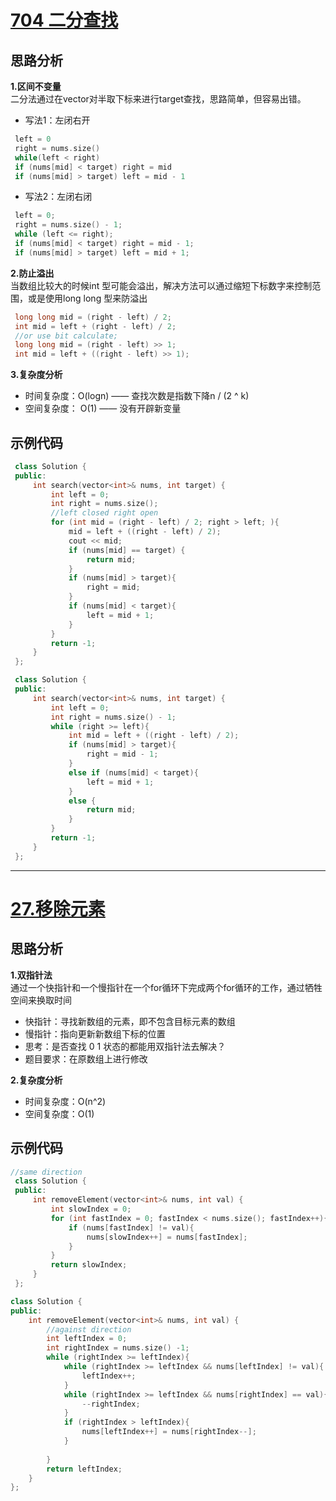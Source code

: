 # [704 二分查找](https://leetcode.cn/problems/binary-search/submissions/)
## 思路分析
**1.区间不变量**<br>
二分法通过在vector对半取下标来进行target查找，思路简单，但容易出错。<br>
- 写法1：左闭右开
 ``` C++
  left = 0
  right = nums.size()
  while(left < right)
  if (nums[mid] < target) right = mid
  if (nums[mid] > target) left = mid - 1
 ```
    
- 写法2：左闭右闭
``` C++
 left = 0;
 right = nums.size() - 1;
 while (left <= right);
 if (nums[mid] < target) right = mid - 1;
 if (nums[mid] > target) left = mid + 1;
```
     
**2.防止溢出**<br>
当数组比较大的时候int 型可能会溢出，解决方法可以通过缩短下标数字来控制范围，或是使用long long 型来防溢出<br>
 ```C++
  long long mid = (right - left) / 2;
  int mid = left + (right - left) / 2;
  //or use bit calculate;
  long long mid = (right - left) >> 1;
  int mid = left + ((right - left) >> 1);
 ```
    
**3.复杂度分析**<br>
- 时间复杂度：O(logn) —— 查找次数是指数下降n / (2 ^ k)
- 空间复杂度： O(1)  —— 没有开辟新变量
    
## 示例代码
```C++
 class Solution {
 public:
     int search(vector<int>& nums, int target) {
         int left = 0;
         int right = nums.size();
         //left closed right open
         for (int mid = (right - left) / 2; right > left; ){
             mid = left + ((right - left) / 2);
             cout << mid;
             if (nums[mid] == target) {
                 return mid;
             }
             if (nums[mid] > target){
                 right = mid;
             }
             if (nums[mid] < target){
                 left = mid + 1;
             }
         }
         return -1;
     }
 };
```
```C++
 class Solution {
 public:
     int search(vector<int>& nums, int target) {
         int left = 0;
         int right = nums.size() - 1;
         while (right >= left){
             int mid = left + ((right - left) / 2);
             if (nums[mid] > target){
                 right = mid - 1;
             }
             else if (nums[mid] < target){
                 left = mid + 1;
             }
             else {
                 return mid;
             }
         }
         return -1;
     }
 };
```

***
# [27.移除元素](https://leetcode.cn/problems/remove-element/)
## 思路分析
**1.双指针法**<br>
通过一个快指针和一个慢指针在一个for循环下完成两个for循环的工作，通过牺牲空间来换取时间
- 快指针：寻找新数组的元素，即不包含目标元素的数组
- 慢指针：指向更新新数组下标的位置
- 思考：是否查找 0 1 状态的都能用双指针法去解决？
- 题目要求：在原数组上进行修改
  
**2.复杂度分析**
- 时间复杂度：O(n^2)
- 空间复杂度：O(1)
  
## 示例代码
```C++
//same direction
 class Solution {
 public:
     int removeElement(vector<int>& nums, int val) {
         int slowIndex = 0;
         for (int fastIndex = 0; fastIndex < nums.size(); fastIndex++){
             if (nums[fastIndex] != val){
                 nums[slowIndex++] = nums[fastIndex]; 
             }
         }
         return slowIndex;
     }
 };
```

```C++
class Solution {
public:
    int removeElement(vector<int>& nums, int val) {
        //against direction
        int leftIndex = 0;
        int rightIndex = nums.size() -1;
        while (rightIndex >= leftIndex){
            while (rightIndex >= leftIndex && nums[leftIndex] != val){
                leftIndex++;
            }
            while (rightIndex >= leftIndex && nums[rightIndex] == val){
                --rightIndex;
            }
            if (rightIndex > leftIndex){
                nums[leftIndex++] = nums[rightIndex--];
            }
            
        }
        return leftIndex;
    }
};
```

